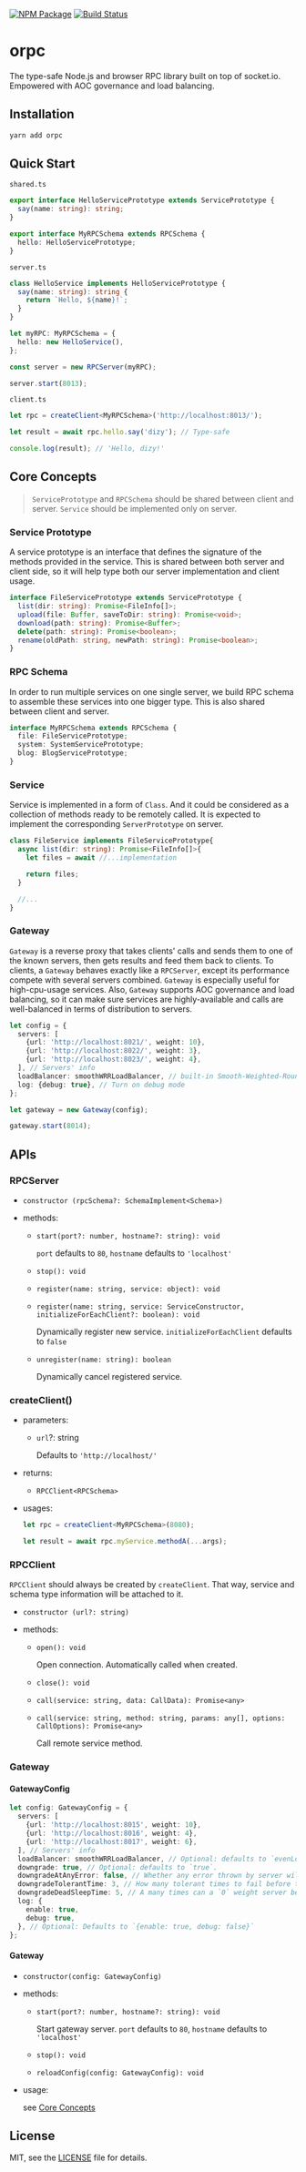[![NPM Package](https://badge.fury.io/js/orpc.svg)](https://www.npmjs.com/package/orpc) [![Build Status](https://travis-ci.org/dizys/orpc.svg?branch=master)](https://travis-ci.org/dizys/orpc)

# orpc

The type-safe Node.js and browser RPC library built on top of socket.io. Empowered with AOC governance and load balancing.

## Installation

```sh
yarn add orpc
```

## Quick Start

`shared.ts`

```ts
export interface HelloServicePrototype extends ServicePrototype {
  say(name: string): string;
}

export interface MyRPCSchema extends RPCSchema {
  hello: HelloServicePrototype;
}
```

`server.ts`

```ts
class HelloService implements HelloServicePrototype {
  say(name: string): string {
    return `Hello, ${name}!`;
  }
}

let myRPC: MyRPCSchema = {
  hello: new HelloService(),
};

const server = new RPCServer(myRPC);

server.start(8013);
```

`client.ts`

```ts
let rpc = createClient<MyRPCSchema>('http://localhost:8013/');

let result = await rpc.hello.say('dizy'); // Type-safe

console.log(result); // 'Hello, dizy!'
```

## Core Concepts

> `ServicePrototype` and `RPCSchema` should be shared between client and server. `Service` should be implemented only on server.

### Service Prototype

A service prototype is an interface that defines the signature of the methods provided in the service. This is shared between both server and client side, so it will help type both our server implementation and client usage.

```ts
interface FileServicePrototype extends ServicePrototype {
  list(dir: string): Promise<FileInfo[]>;
  upload(file: Buffer, saveToDir: string): Promise<void>;
  download(path: string): Promise<Buffer>;
  delete(path: string): Promise<boolean>;
  rename(oldPath: string, newPath: string): Promise<boolean>;
}
```

### RPC Schema

In order to run multiple services on one single server, we build RPC schema to assemble these services into one bigger type. This is also shared between client and server.

```ts
interface MyRPCSchema extends RPCSchema {
  file: FileServicePrototype;
  system: SystemServicePrototype;
  blog: BlogServicePrototype;
}
```

### Service

Service is implemented in a form of `Class`. And it could be considered as a collection of methods ready to be remotely called. It is expected to implement the corresponding `ServerPrototype` on server.

```ts
class FileService implements FileServicePrototype{
  async list(dir: string): Promise<FileInfo[]>{
    let files = await //...implementation

    return files;
  }

  //...
}
```

### Gateway

`Gateway` is a reverse proxy that takes clients' calls and sends them to one of the known servers, then gets results and feed them back to clients. To clients, a `Gateway` behaves exactly like a `RPCServer`, except its performance compete with several servers combined. `Gateway` is especially useful for high-cpu-usage services. Also, `Gateway` supports AOC governance and load balancing, so it can make sure services are highly-available and calls are well-balanced in terms of distribution to servers.

```ts
let config = {
  servers: [
    {url: 'http://localhost:8021/', weight: 10},
    {url: 'http://localhost:8022/', weight: 3},
    {url: 'http://localhost:8023/', weight: 4},
  ], // Servers' info
  loadBalancer: smoothWRRLoadBalancer, // built-in Smooth-Weighted-Round-Robin LoadBalancer
  log: {debug: true}, // Turn on debug mode
};

let gateway = new Gateway(config);

gateway.start(8014);
```

## APIs

### RPCServer

- `constructor (rpcSchema?: SchemaImplement<Schema>)`
- methods:

  - `start(port?: number, hostname?: string): void`

    `port` defaults to `80`, `hostname` defaults to `'localhost'`

  - `stop(): void`

  - `register(name: string, service: object): void`

  - `register(name: string, service: ServiceConstructor, initializeForEachClient?: boolean): void`

    Dynamically register new service. `initializeForEachClient` defaults to `false`

  - `unregister(name: string): boolean`

    Dynamically cancel registered service.

### createClient()

- parameters:

  - `url`?: string

    Defaults to `'http://localhost/'`

- returns:

  - `RPCClient<RPCSchema>`

- usages:

  ```ts
  let rpc = createClient<MyRPCSchema>(8080);

  let result = await rpc.myService.methodA(...args);
  ```

### RPCClient

`RPCClient` should always be created by `createClient`. That way, service and schema type information will be attached to it.

- `constructor (url?: string)`
- methods:

  - `open(): void`

    Open connection. Automatically called when created.

  - `close(): void`

  - `call(service: string, data: CallData): Promise<any>`

  - `call(service: string, method: string, params: any[], options: CallOptions): Promise<any>`

    Call remote service method.

### Gateway

#### GatewayConfig

```ts
let config: GatewayConfig = {
  servers: [
    {url: 'http://localhost:8015', weight: 10},
    {url: 'http://localhost:8016', weight: 4},
    {url: 'http://localhost:8017', weight: 6},
  ], // Servers' info
  loadBalancer: smoothWRRLoadBalancer, // Optional: defaults to `evenLoadBalancer`.
  downgrade: true, // Optional: defaults to `true`.
  downgradeAtAnyError: false, // Whether any error thrown by server will cause its downgrade. Optional: defaults to `false`.
  downgradeTolerantTime: 3, // How many tolerant times to fail before the server is downgraded to `0` weight. Optional: defaults to `3`.
  downgradeDeadSleepTime: 5, // A many times can a `0` weight server be offered a chance to revive. Optional: defaults to `5`.
  log: {
    enable: true,
    debug: true,
  }, // Optional: Defaults to `{enable: true, debug: false}`
};
```

#### Gateway

- `constructor(config: GatewayConfig)`
- methods:

  - `start(port?: number, hostname?: string): void`

    Start gateway server. `port` defaults to `80`, `hostname` defaults to `'localhost'`

  - `stop(): void`

  - `reloadConfig(config: GatewayConfig): void`

- usage:

  see [Core Concepts](#Core-Concepts)

## License

MIT, see the [LICENSE](/LICENSE) file for details.
